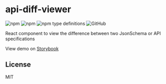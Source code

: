 # api-diff-viewer
<img alt="npm" src="https://img.shields.io/npm/v/api-diff-viewer"> <img alt="npm" src="https://img.shields.io/npm/dm/api-diff-viewer?label=npm"> <img alt="npm type definitions" src="https://img.shields.io/npm/types/api-diff-viewer"> <img alt="GitHub" src="https://img.shields.io/github/license/udamir/api-diff-viewer">

React component to view the difference between two JsonSchema or API specifications

View demo on [Storybook](https://api-diff-viewer.vercel.app/)

## License

MIT
